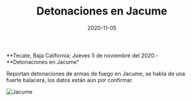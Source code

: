 ﻿---
layout: blog
title:  "Detonaciones en Jacume"
date:   2020-11-05  
categories: tecate
permalink: /:categories/:title:output_ext
image: /img/cnr/detonaciones-en-jacume.jpg
alt: "Rosarito Centro"
autor: "CNR Noticias - Canal 73"
---


**Tecate, Baja California;  Jueves 5 de noviembre del 2020.-**Detonaciones en Jacume"


Reportan detonaciones de armas de fuego en Jacume, se habla de una fuerte balacera, los datos están aún por confirmar.

<div id="carouselExampleSlidesOnly" class="carousel slide" data-ride="carousel">
  <div class="carousel-inner">
    <div class="carousel-item active">
       <img class="d-block w-100" src="/img/cnr/detonaciones-en-jacume.jpg" loading="lazy"  alt="Jacume">
    </div>
  </div>
</div>